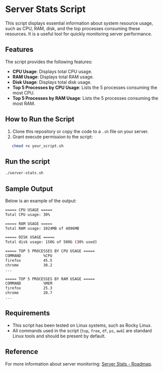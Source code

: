 # Server Stats Script

This script displays essential information about system resource usage, such as CPU, RAM, disk, and the top processes consuming these resources. It is a useful tool for quickly monitoring server performance.

## Features

The script provides the following features:
- **CPU Usage**: Displays total CPU usage.
- **RAM Usage**: Displays total RAM usage.
- **Disk Usage**: Displays total disk usage.
- **Top 5 Processes by CPU Usage**: Lists the 5 processes consuming the most CPU.
- **Top 5 Processes by RAM Usage**: Lists the 5 processes consuming the most RAM.

## How to Run the Script

1. Clone this repository or copy the code to a `.sh` file on your server.
2. Grant execute permission to the script:
```bash
   chmod +x your_script.sh
```

## Run the script
   ```bash
   ./server-stats.sh
```  

## Sample Output

Below is an example of the output:
```bash
===== CPU USAGE =====
Total CPU usage: 30%

===== RAM USAGE =====
Total RAM usage: 1024MB of 4096MB

===== DISK USAGE =====
Total disk usage: 150G of 500G (30% used)

===== TOP 5 PROCESSES BY CPU USAGE =====
COMMAND          %CPU
firefox          45.5
chrome           30.2
...

===== TOP 5 PROCESSES BY RAM USAGE =====
COMMAND          %MEM
firefox          25.3
chrome           20.7
...

```

## Requirements
- This script has been tested on Linux systems, such as Rocky Linux.
- All commands used in the script (`top`, `free`, `df`, `ps`, `awk`) are standard Linux tools and should be present by default.

## Reference
For more information about server monitoring: [Server Stats - Roadmap](https://roadmap.sh/projects/server-stats).
